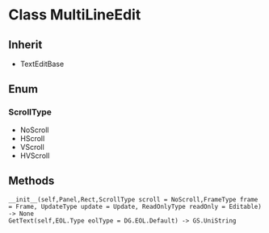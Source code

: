 # Class MultiLineEdit

## Inherit

* TextEditBase

## Enum

### ScrollType

* NoScroll
* HScroll
* VScroll
* HVScroll

## Methods
```
__init__(self,Panel,Rect,ScrollType scroll = NoScroll,FrameType frame = Frame, UpdateType update = Update, ReadOnlyType readOnly = Editable) -> None
GetText(self,EOL.Type eolType = DG.EOL.Default) -> GS.UniString
```

